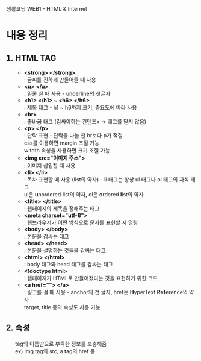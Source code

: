 생활코딩 WEB1 - HTML & Internet

<h1>내용 정리</h1>
<ol>
  <h2><li>HTML TAG</li></h2>
    <ul>
      <strong><li>&lt;strong&gt; &lt;/strong&gt;</li></strong> : 글씨를 진하게 만들어줄 때 사용<br>
      <strong><li>&lt;u&gt; &lt;/u&gt;</li></strong> : 밑줄 칠 때 사용 - underline의 첫글자<br>
      <strong><li>&lt;h1&gt; &lt;/h1&gt; ~ &lt;h6&gt; &lt;/h6&gt;</li></strong> : 제목 태그 - h1 ~ h6까지 크기, 중요도에 따라 사용<br>
      <strong><li>&lt;br&gt;</li></strong> : 줄바꿈 태그 (감싸야하는 컨텐츠x -> 태그를 닫지 않음)<br>
      <strong><li>&lt;p&gt; &lt;/p&gt;</li></strong> : 단락 표현 - 단락을 나눌 땐 br보다 p가 적절 <br> css를 이용하면 margin 조절 가능 <br> witdth 속성을 사용하면 크기 조절 가능<br>
      <strong><li>&lt;img src="이미지 주소"&gt;</li></strong> : 이미지 삽입할 때 사용<br>
      <strong><li>&lt;li&gt; &lt;/li&gt;</li></strong> : 목차 표현할 때 사용 (list의 약자) - li 태그는 항상 ul 태그나 ol 태그의 자식 태그<br>
      ul은 <strong>u</strong>nordered <strong>l</strong>ist의 약자, ol은 <strong>o</strong>rdered <strong>l</strong>ist의 약자
      <strong><li>&lt;title&gt; &lt;/title&gt;</li></strong> : 웹페이지의 제목을 정해주는 태그<br>
      <strong><li>&lt;meta charset="utf-8"&gt;</li></strong> : 웹브라우저가 어떤 방식으로 문자를 표현할 지 명령<br>
      <strong><li>&lt;body&gt; &lt;/body&gt;</li></strong> : 본문을 감싸는 태그<br>
      <strong><li>&lt;head&gt; &lt;/head&gt;</li></strong> : 본문을 설명하는 것들을 감싸는 태그<br>
      <strong><li>&lt;html&gt; &lt;/html&gt;</li></strong> : body 태그와 head 태그를 감싸는 태그<br>
      <strong><li>&lt;!doctype html&gt;</li></strong> : 웹페이지가 HTML로 만들어졌다는 것을 표현하기 위한 코드<br>
      <strong><li>&lt;a href=""&gt; &lt;/a&gt;</li></strong> : 링크를 걸 때 사용 - anchor의 첫 글자, href는 <strong>H</strong>yperText <strong>Ref</strong>erence의 약자 <br> target, title 등의 속성도 사용 가능<br>
    </ul>
  <h2><li>속성</li></h2>
    tag의 이름만으로 부족한 정보를 보충해줌<br>
    ex) img tag의 src, a tag의 href 등
</ol>
